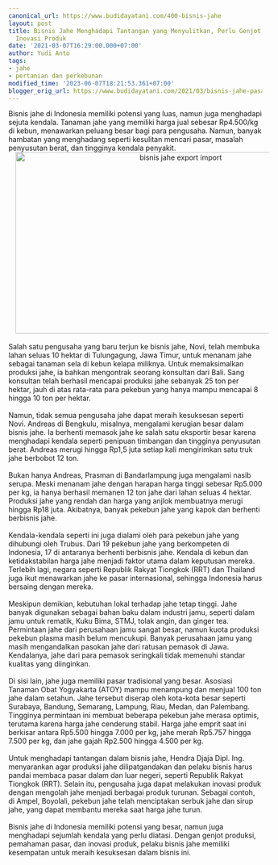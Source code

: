 ```yaml
---
canonical_url: https://www.budidayatani.com/400-bisnis-jahe
layout: post
title: Bisnis Jahe Menghadapi Tantangan yang Menyulitkan, Perlu Genjot Produksi dan
  Inovasi Produk
date: '2021-03-07T16:29:00.000+07:00'
author: Yudi Anto
tags:
- jahe
- pertanian dan perkebunan
modified_time: '2023-06-07T18:21:53.361+07:00'
blogger_orig_url: https://www.budidayatani.com/2021/03/bisnis-jahe-pasar-terbentang-sejuta.html
---
```


<div>Bisnis jahe di Indonesia memiliki potensi yang luas, namun juga menghadapi sejuta kendala. Tanaman jahe yang memiliki harga jual sebesar Rp4.500/kg di kebun, menawarkan peluang besar bagi para pengusaha. Namun, banyak hambatan yang menghadang seperti kesulitan mencari pasar, masalah penyusutan berat, dan tingginya kendala penyakit.</div><div class="separator" style="clear: both; text-align: center;"><a href="https://blogger.googleusercontent.com/img/b/R29vZ2xl/AVvXsEgOezk5K8NS2woBNnagAiCkowiLh_ZNI74ENBdSDgLH_pSnZXYNgzOmSJqFLddpRobpD6vHLoi8mrsT1A8MhWaYLJu0RSpTTv61gSwIR-QIl95XgptopLp2sFZGmPGirgpOfGkQxU-IVQ-vfOdM-TAsCJ90Md9HE7U5c2TY5ERtRpSP8XegI_cc-Ss-4g/s2135/jahe(3).jpg" imageanchor="1" style="margin-left: 1em; margin-right: 1em;"><img alt="bisnis jahe export import" border="0" data-original-height="1200" data-original-width="2135" height="360" src="https://blogger.googleusercontent.com/img/b/R29vZ2xl/AVvXsEgOezk5K8NS2woBNnagAiCkowiLh_ZNI74ENBdSDgLH_pSnZXYNgzOmSJqFLddpRobpD6vHLoi8mrsT1A8MhWaYLJu0RSpTTv61gSwIR-QIl95XgptopLp2sFZGmPGirgpOfGkQxU-IVQ-vfOdM-TAsCJ90Md9HE7U5c2TY5ERtRpSP8XegI_cc-Ss-4g/w640-h360/jahe(3).jpg" width="640" /></a></div><div><br /></div><div>Salah satu pengusaha yang baru terjun ke bisnis jahe, Novi, telah membuka lahan seluas 10 hektar di Tulungagung, Jawa Timur, untuk menanam jahe sebagai tanaman sela di kebun kelapa miliknya. Untuk memaksimalkan produksi jahe, ia bahkan mengontrak seorang konsultan dari Bali. Sang konsultan telah berhasil mencapai produksi jahe sebanyak 25 ton per hektar, jauh di atas rata-rata para pekebun yang hanya mampu mencapai 8 hingga 10 ton per hektar.</div><div><br /></div><div>Namun, tidak semua pengusaha jahe dapat meraih kesuksesan seperti Novi. Andreas di Bengkulu, misalnya, mengalami kerugian besar dalam bisnis jahe. Ia berhenti memasok jahe ke salah satu eksportir besar karena menghadapi kendala seperti penipuan timbangan dan tingginya penyusutan berat. Andreas merugi hingga Rp1,5 juta setiap kali mengirimkan satu truk jahe berbobot 12 ton.</div><div><br /></div><div>Bukan hanya Andreas, Prasman di Bandarlampung juga mengalami nasib serupa. Meski menanam jahe dengan harapan harga tinggi sebesar Rp5.000 per kg, ia hanya berhasil memanen 12 ton jahe dari lahan seluas 4 hektar. Produksi jahe yang rendah dan harga yang anjlok membuatnya merugi hingga Rp18 juta. Akibatnya, banyak pekebun jahe yang kapok dan berhenti berbisnis jahe.</div><div><br /></div><div>Kendala-kendala seperti ini juga dialami oleh para pekebun jahe yang dihubungi oleh Trubus. Dari 19 pekebun jahe yang berkompeten di Indonesia, 17 di antaranya berhenti berbisnis jahe. Kendala di kebun dan ketidakstabilan harga jahe menjadi faktor utama dalam keputusan mereka. Terlebih lagi, negara seperti Republik Rakyat Tiongkok (RRT) dan Thailand juga ikut menawarkan jahe ke pasar internasional, sehingga Indonesia harus bersaing dengan mereka.</div><div><br /></div><div>Meskipun demikian, kebutuhan lokal terhadap jahe tetap tinggi. Jahe banyak digunakan sebagai bahan baku dalam industri jamu, seperti dalam jamu untuk rematik, Kuku Bima, STMJ, tolak angin, dan ginger tea. Permintaan jahe dari perusahaan jamu sangat besar, namun kuota produksi pekebun plasma masih belum mencukupi. Banyak perusahaan jamu yang masih mengandalkan pasokan jahe dari ratusan pemasok di Jawa. Kendalanya, jahe dari para pemasok seringkali tidak memenuhi standar kualitas yang diinginkan.</div><div><br /></div><div>Di sisi lain, jahe juga memiliki pasar tradisional yang besar. Asosiasi Tanaman Obat Yogyakarta (ATOY) mampu menampung dan menjual 100 ton jahe dalam setahun. Jahe tersebut diserap oleh kota-kota besar seperti Surabaya, Bandung, Semarang, Lampung, Riau, Medan, dan Palembang. Tingginya permintaan ini membuat beberapa pekebun jahe merasa optimis, terutama karena harga jahe cenderung stabil. Harga jahe emprit saat ini berkisar antara Rp5.500 hingga 7.000 per kg, jahe merah Rp5.757 hingga 7.500 per kg, dan jahe gajah Rp2.500 hingga 4.500 per kg.</div><div><br /></div><div>Untuk menghadapi tantangan dalam bisnis jahe, Hendra Djaja Dipl. Ing. menyarankan agar produksi jahe dilipatgandakan dan pelaku bisnis harus pandai membaca pasar dalam dan luar negeri, seperti Republik Rakyat Tiongkok (RRT). Selain itu, pengusaha juga dapat melakukan inovasi produk dengan mengolah jahe menjadi berbagai produk turunan. Sebagai contoh, di Ampel, Boyolali, pekebun jahe telah menciptakan serbuk jahe dan sirup jahe, yang dapat membantu mereka saat harga jahe turun.</div><div><br /></div><div>Bisnis jahe di Indonesia memiliki potensi yang besar, namun juga menghadapi sejumlah kendala yang perlu diatasi. Dengan genjot produksi, pemahaman pasar, dan inovasi produk, pelaku bisnis jahe memiliki kesempatan untuk meraih kesuksesan dalam bisnis ini.</div>